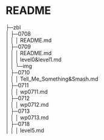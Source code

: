 # README

├─zbl  
│  ├─0708  
│  │  │  README.md  
│  ├─0709  
│  │  │  README.md  
│  │  │  level0&level1.md  
│  │  └─img  
│  ├─0710  
│  │  │  Tell_Me_Something&Smash.md  
│  ├─0711  
│  │  │  wp0711.md   
│  ├─0712  
│  │  │  wp0712.md   
│  ├─0713  
│  │  │  wp0713.md   
│  ├─0718  
│  │  │  level5.md   
